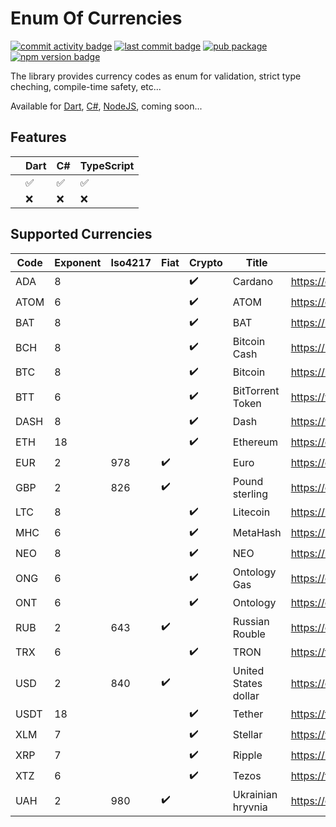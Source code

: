 # Enum Of Currencies
[![commit activity badge](https://img.shields.io/github/commit-activity/m/freemework/enum.currency)](https://github.com/freemework/enum.currency/pulse)
[![last commit badge](https://img.shields.io/github/last-commit/freemework/enum.currency)](https://github.com/freemework/enum.currency/graphs/commit-activity)
[![pub package](https://img.shields.io/pub/v/freemework_enum_currency.svg)](https://pub.dev/packages/freemework_enum_currency)
[![npm version badge](https://img.shields.io/npm/v/@freemework/enum-currency.svg)](https://www.npmjs.com/package/@freemework/enum-currency)

The library provides currency codes as enum for validation, strict type cheching, compile-time safety, etc...

Available for [Dart](https://pub.dev/packages/freemework_enum_currency), [C#](TDB), [NodeJS](https://www.npmjs.com/package/@freemework/enum-currency), coming soon...

## Features

| | Dart                | C#                  | TypeScript          |
|-|---------------------|---------------------|---------------------|
| | :white_check_mark:  | :white_check_mark:  | :white_check_mark:  |
| | :x:                 | :x:                 | :x:                 |

## Supported Currencies
| Code | Exponent | Iso4217 |        Fiat        |       Crypto       |        Title         |                   Reference URL                    |
|------|----------|---------|--------------------|--------------------|----------------------|----------------------------------------------------|
| ADA  |    8     |         |                    | :heavy_check_mark: |       Cardano        |                https://cardano.org/                |
| ATOM |    6     |         |                    | :heavy_check_mark: |         ATOM         |              https://cosmos.network/               |
| BAT  |    8     |         |                    | :heavy_check_mark: |         BAT          |          https://basicattentiontoken.org/          |
| BCH  |    8     |         |                    | :heavy_check_mark: |     Bitcoin Cash     |              https://bitcoincash.org/              |
| BTC  |    8     |         |                    | :heavy_check_mark: |       Bitcoin        |                https://bitcoin.org/                |
| BTT  |    6     |         |                    | :heavy_check_mark: |   BitTorrent Token   |       https://www.bittorrent.com/token/btt/        |
| DASH |    8     |         |                    | :heavy_check_mark: |         Dash         |               https://www.dash.org/                |
| ETH  |    18    |         |                    | :heavy_check_mark: |       Ethereum       |               https://ethereum.org/                |
| EUR  |    2     |   978   | :heavy_check_mark: |                    |         Euro         |         https://en.wikipedia.org/wiki/Euro         |
| GBP  |    2     |   826   | :heavy_check_mark: |                    |    Pound sterling    |    https://en.wikipedia.org/wiki/Pound_sterling    |
| LTC  |    8     |         |                    | :heavy_check_mark: |       Litecoin       |               https://litecoin.com/                |
| MHC  |    6     |         |                    | :heavy_check_mark: |       MetaHash       |               https://metahash.org/                |
| NEO  |    8     |         |                    | :heavy_check_mark: |         NEO          |                  https://neo.org/                  |
| ONG  |    6     |         |                    | :heavy_check_mark: |     Ontology Gas     |                  https://ont.io/                   |
| ONT  |    6     |         |                    | :heavy_check_mark: |       Ontology       |                  https://ont.io/                   |
| RUB  |    2     |   643   | :heavy_check_mark: |                    |    Russian Rouble    |    https://en.wikipedia.org/wiki/Russian_ruble     |
| TRX  |    6     |         |                    | :heavy_check_mark: |         TRON         |               https://tron.network/                |
| USD  |    2     |   840   | :heavy_check_mark: |                    | United States dollar | https://en.wikipedia.org/wiki/United_States_dollar |
| USDT |    18    |         |                    | :heavy_check_mark: |        Tether        |                 https://tether.to/                 |
| XLM  |    7     |         |                    | :heavy_check_mark: |       Stellar        |              https://www.stellar.org/              |
| XRP  |    7     |         |                    | :heavy_check_mark: |        Ripple        |               https://ripple.com/xrp               |
| XTZ  |    6     |         |                    | :heavy_check_mark: |        Tezos         |                 https://tezos.com/                 |
| UAH  |    2     |   980   | :heavy_check_mark: |                    |  Ukrainian hryvnia   |  https://en.wikipedia.org/wiki/Ukrainian_hryvnia   |